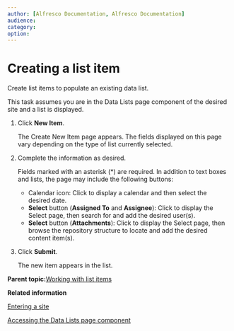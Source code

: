 ```yaml
---
author: [Alfresco Documentation, Alfresco Documentation]
audience: 
category: 
option: 
---
```


# Creating a list item

Create list items to populate an existing data list.

This task assumes you are in the Data Lists page component of the desired site and a list is displayed.

1.  Click **New Item**.

    The Create New Item page appears. The fields displayed on this page vary depending on the type of list currently selected.

2.  Complete the information as desired.

    Fields marked with an asterisk \(\*\) are required. In addition to text boxes and lists, the page may include the following buttons:

    -   Calendar icon: Click to display a calendar and then select the desired date.
    -   **Select** button \(**Assigned To** and **Assignee**\): Click to display the Select page, then search for and add the desired user\(s\).
    -   **Select** button \(**Attachments**\): Click to display the Select page, then browse the repository structure to locate and add the desired content item\(s\).
3.  Click **Submit**.

    The new item appears in the list.


**Parent topic:**[Working with list items](../concepts/datalists-items.md)

**Related information**  


[Entering a site](dashboard-site-enter.md)

[Accessing the Data Lists page component](datalists-page-access.md)


